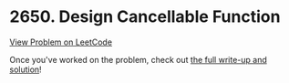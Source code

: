 # 2650. Design Cancellable Function

[View Problem on LeetCode](https://leetcode.com/problems/design-cancellable-function/)

Once you've worked on the problem, check out [the full write-up and solution](solution.md)!
